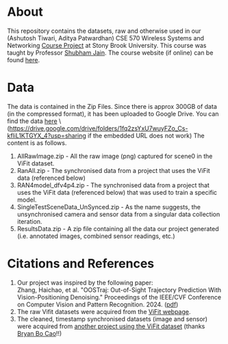 # About
This repository contains the datasets, raw and otherwise used in our (Ashutosh Tiwari, Aditya Patwardhan) CSE 570 Wireless Systems and Networking [Course Project](https://github.com/ashutiw2k/CSE570_Project) at Stony Brook University. 
This course was taught by Professor [Shubham Jain](https://www3.cs.stonybrook.edu/~jain/). The course website (if online) can be found [here](https://crimson-brick-4f5.notion.site/CSE-570-Wireless-and-Mobile-Networks-Fall-2024-ad7f025689be4ccfb75e98513b1833c8). 

# Data
The data is contained in the Zip Files. Since there is approx 300GB of data (in the compressed format), it has been uploaded to Google Drive. 
You can find the data [here](https://drive.google.com/drive/folders/1fq2zsYxU7wuyFZo_Cs-kfliL1KTGYX_4?usp=sharing) \ (https://drive.google.com/drive/folders/1fq2zsYxU7wuyFZo_Cs-kfliL1KTGYX_4?usp=sharing if the embedded URL does not work)
The content is as follows. 
1. AllRawImage.zip - All the raw image (png) captured for scene0 in the ViFit dataset.
2. RanAll.zip - The synchronised data from a project that uses the ViFit data (referenced below)
3. RAN4model_dfv4p4.zip - The synchronised data from a project that uses the ViFit data (referenced below) that was used to train a specific model.
4. SingleTestSceneData_UnSynced.zip - As the name suggests, the unsynchronised camera and sensor data from a singular data collection iteration. 
5. ResultsData.zip - A zip file containing all the data our project generated (i.e. annotated images, combined sensor readings, etc.)

# Citations and References
1. Our project was inspired by the following paper: \
Zhang, Haichao, et al. "OOSTraj: Out-of-Sight Trajectory Prediction With Vision-Positioning Denoising." Proceedings of the IEEE/CVF Conference on Computer Vision and Pattern Recognition. 2024. ([pdf](https://openaccess.thecvf.com/content/CVPR2024/papers/Zhang_OOSTraj_Out-of-Sight_Trajectory_Prediction_With_Vision-Positioning_Denoising_CVPR_2024_paper.pdf))
1. The raw Vifit datasets were acquired from the [ViFit webpage](https://sites.google.com/winlab.rutgers.edu/vi-fidataset).  
2. The cleaned, timestamp synchronised datasets (image and sensor) were acquired from [another project using the ViFit dataset](https://github.com/bryanbocao/vitag/blob/main/DATA.md) (thanks [Bryan Bo Cao](https://bryanbocao.github.io/)!!)

